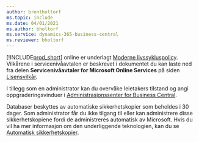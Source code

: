 ```yaml
---
author: brentholtorf
ms.topic: include
ms.date: 04/01/2021
ms.author: bholtorf
ms.service: dynamics-365-business-central
ms.reviewer: bholtorf
---
```

[!INCLUDE[prod_short](prod_short.md)] online er underlagt [Moderne livssykluspolicy](https://support.microsoft.com/help/30881/modern-lifecycle-policy). Vilkårene i servicenivåavtalen er beskrevet i dokumentet du kan laste ned fra delen **Servicenivåavtaler for Microsoft Online Services** på siden [Lisensvilkår](https://www.microsoft.com/licensing/product-licensing/products).  

I tillegg som en administrator kan du overvåke leietakers tilstand og angi oppgraderingsvinduer i [Administrasjonssenter for Business Central](/dynamics365/business-central/dev-itpro/administration/tenant-admin-center).  

Databaser beskyttes av automatiske sikkerhetskopier som beholdes i 30 dager. Som administrator får du ikke tilgang til eller kan administrere disse sikkerhetskopiene fordi de administreres automatisk av Microsoft. Hvis du vil ha mer informasjon om den underliggende teknologien, kan du se [Automatisk sikkerhetskopier](/azure/sql-database/sql-database-automated-backups).  

